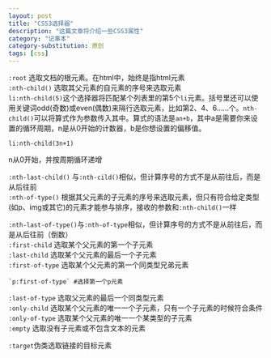 ```yaml
---
layout: post
title: "CSS3选择器"
description: "这篇文章将介绍一些CSS3属性"
category: "记事本"
category-substitution: 原创
tags: [css]
---
```


`:root`  选取文档的根元素。在html中，始终是指html元素<br />
`:nth-child()` 选取其父元素的自元素的序号来选取元素<br />
`li:nth-child(5)`这个选择器将匹配某个列表里的第5个`li`元素。括号里还可以使用关键词odd(奇数)或even(偶数)来隔行选取元素，比如第2、4、6……个。`nth-child()`可以将算式作为参数传入其中。算式的语法是`an+b`，其中a是需要你来设置的循环周期，n是从0开始的计数器，b是你想设置的偏移值。

	li:nth-child(3n+1)

n从0开始，并按周期循环递增<br />

`:nth-last-child()` 与`:nth-cild()`相似，但计算序号的方式不是从前往后，而是从后往前<br />
`:nth-of-type()` 根据其父元素的子元素的序号来选取元素，但只有符合给定类型(如p、img或其它)的元素才能参与排序，接收的参数和`:nth-child()`一样<br />

`:nth-last-of-type()`与`:nth-of-type`相似，但计算序号的方式不是从前往后，而是从后往前（倒数）<br />
`:first-child` 选取某个父元素的第一个子元素<br />
`:last-child` 选取某个父元素的最后一个子元素<br />
`:first-of-type` 选取某个父元素的第一个同类型兄弟元素<br />

	`p:first-of-type` #选择第一个p元素
	
`:last-of-type` 选取父元素的最后一个同类型元素<br />
`:only-child` 选取某个父元素的唯一一个子元素，只有一个子元素的时候符合条件<br />
`:only-of-type` 选取某个父元素的唯一一个某类型的子元素<br />
`:empty` 选取没有子元素或不包含文本的元素

`:target`伪类选取链接的目标元素



